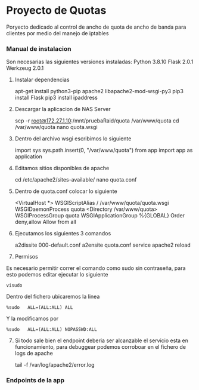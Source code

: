 # Proyecto de Quotas

Poryecto dedicado al control de ancho de quota de ancho de banda para clientes por medio del manejo de iptables



### Manual de instalacion
Son necesarias las siguientes versiones instaladas:
Python 3.8.10
Flask 2.0.1
Werkzeug 2.0.1

1. Instalar dependencias
    
    apt-get install python3-pip apache2 libapache2-mod-wsgi-py3
    pip3 install Flask
    pip3 install ipaddress

2. Descargar la aplicacion de NAS Server

    scp -r root@172.27.1.10:/mnt/pruebaRaid/quota /var/www/quota
    cd /var/www/quota
    nano quota.wsgi

3. Dentro del archivo wsgi escribimos lo siguiente

    import sys
    sys.path.insert(0, "/var/www/quota")
    from app import app as application

4. Editamos sitios disponibles de apache

    cd /etc/apache2/sites-available/
    nano quota.conf

5. Dentro de quota.conf colocar lo siguiente

    <VirtualHost *>
        WSGIScriptAlias / /var/www/quota/quota.wsgi
        WSGIDaemonProcess quota
        <Directory /var/www/quota>
        WSGIProcessGroup quota
        WSGIApplicationGroup %{GLOBAL}
            Order deny,allow
            Allow from all
        </Directory>
    </VirtualHost>

6. Ejecutamos los siguientes 3 comandos

    a2dissite 000-default.conf
    a2ensite quota.conf
    service apache2 reload

7. Permisos

Es necesario permitir correr el comando como sudo sin contraseña, para esto podemos editar ejecutar lo siguiente

    visudo

Dentro del fichero ubicaremos la linea

    %sudo   ALL=(ALL:ALL) ALL

Y la modificamos por

    %sudo   ALL=(ALL:ALL) NOPASSWD:ALL

7. Si todo sale bien el endpoint deberia ser alcanzable el servicio esta en funcionamiento, para debuggear podemos corroboar en el fichero de logs de apache

    tail -f /var/log/apache2/error.log


### Endpoints de la app